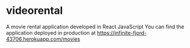 # videorental
A movie rental application developed in React JavaScript
You can find the application deployed in production at https://infinite-fjord-43706.herokuapp.com/movies

